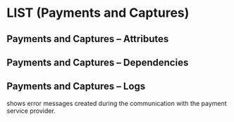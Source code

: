 # LIST (Payments and Captures)



## Payments and Captures &ndash; Attributes


## Payments and Captures &ndash; Dependencies

## Payments and Captures &ndash; Logs
shows error messages created during the communication with the payment service provider.